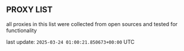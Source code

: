 ## PROXY LIST

all proxies in this list were collected from open sources and tested for functionality

last update: `2025-03-24 01:00:21.850673+00:00` UTC